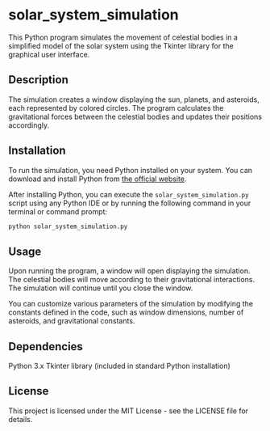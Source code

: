 # solar_system_simulation
This Python program simulates the movement of celestial bodies in a simplified model of the solar system using the Tkinter library for the graphical user interface.
## Description

The simulation creates a window displaying the sun, planets, and asteroids, each represented by colored circles. The program calculates the gravitational forces between the celestial bodies and updates their positions accordingly.

## Installation

To run the simulation, you need Python installed on your system. You can download and install Python from [the official website](https://www.python.org/).

After installing Python, you can execute the `solar_system_simulation.py` script using any Python IDE or by running the following command in your terminal or command prompt:

```bash
python solar_system_simulation.py
```

## Usage
Upon running the program, a window will open displaying the simulation. The celestial bodies will move according to their gravitational interactions. The simulation will continue until you close the window.

You can customize various parameters of the simulation by modifying the constants defined in the code, such as window dimensions, number of asteroids, and gravitational constants.

## Dependencies
Python 3.x
Tkinter library (included in standard Python installation)

## License
This project is licensed under the MIT License - see the LICENSE file for details.

